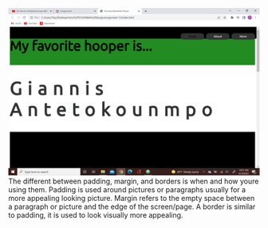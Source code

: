 ![Screenshot](./images/BucksGA.png)
The different between padding, margin, and borders is when and how youre using them. Padding is used around pictures or paragraphs usually for a more appealing looking picture. Margin refers to the empty space between a paragraph or picture and the edge of the screen/page. A border is similar to padding, it is used to look visually more appealing.
